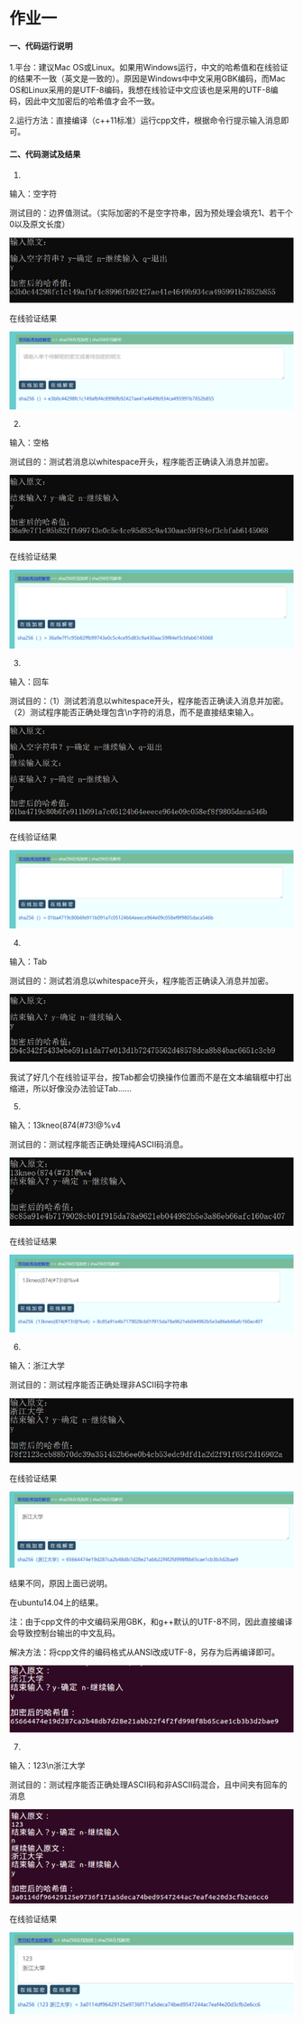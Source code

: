 # 作业一

#### 一、代码运行说明

1.平台：建议Mac OS或Linux。如果用Windows运行，中文的哈希值和在线验证的结果不一致（英文是一致的）。原因是Windows中中文采用GBK编码，而Mac OS和Linux采用的是UTF-8编码，我想在线验证中文应该也是采用的UTF-8编码，因此中文加密后的哈希值才会不一致。

2.运行方法：直接编译（c++11标准）运行cpp文件，根据命令行提示输入消息即可。

#### 二、代码测试及结果

1.

输入：空字符

测试目的：边界值测试。（实际加密的不是空字符串，因为预处理会填充1、若干个0以及原文长度）

![1607342873(1)](./1607342873(1).png)

在线验证结果

![1607343662(1)](./1607343662(1).png)



2.

输入：空格

测试目的：测试若消息以whitespace开头，程序能否正确读入消息并加密。

![1607343814(1)](./1607343814(1).png)

在线验证结果

![1607343857(1)](./1607343857(1).png)



3.

输入：回车

测试目的：（1）测试若消息以whitespace开头，程序能否正确读入消息并加密。（2）测试程序能否正确处理包含\n字符的消息，而不是直接结束输入。

![1607343912(1)](./1607343912(1).png)

在线验证结果

![1607343951(1)](./1607343951(1).png)



4.

输入：Tab

测试目的：测试若消息以whitespace开头，程序能否正确读入消息并加密。

![1607344019(1)](./1607344019(1).png)

我试了好几个在线验证平台，按Tab都会切换操作位置而不是在文本编辑框中打出缩进，所以好像没办法验证Tab......



5.

输入：13kneo(874(#73!@%v4

测试目的：测试程序能否正确处理纯ASCII码消息。

![1607344860(1)](./1607344860(1).png)

在线验证结果

![1607344933(1)](./1607344933(1).png)



6.

输入：浙江大学

测试目的：测试程序能否正确处理非ASCII码字符串

![1607346625(1)](./1607346625(1).png)

在线验证结果

![1607346664(1)](./1607346664(1).png)

结果不同，原因上面已说明。

在ubuntu14.04上的结果。

注：由于cpp文件的中文编码采用GBK，和g++默认的UTF-8不同，因此直接编译会导致控制台输出的中文乱码。

解决方法：将cpp文件的编码格式从ANSI改成UTF-8，另存为后再编译即可。

![1607347527(1)](./1607347527(1).png)



7.

输入：123\n浙江大学

测试目的：测试程序能否正确处理ASCII码和非ASCII码混合，且中间夹有回车的消息

![1607348005(1)](./1607348005(1).png)

在线验证结果

![1607348033(1)](./1607348033(1).png)